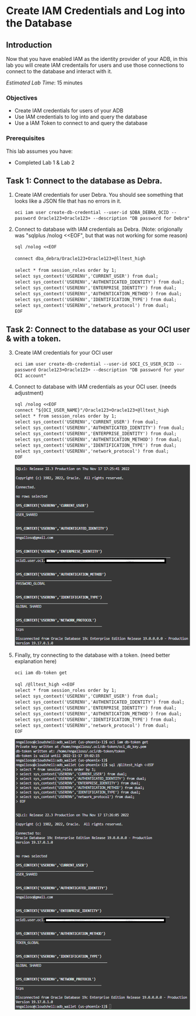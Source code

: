# Create IAM Credentials and Log into the Database

## Introduction

Now that you have enabled IAM as the identity provider of your ADB, in this lab you will
create IAM credentails for users and use those connections to connect to the database and interact with it.

*Estimated Lab Time*: 15 minutes

### Objectives
- Create IAM credentials for users of your ADB
- Use IAM credentials to log into and query the database
- Use a IAM Token to connect to and query the database

### Prerequisites
This lab assumes you have:
- Completed Lab 1 & Lab 2

## Task 1: Connect to the database as Debra.

1. Create IAM credentials for user Debra. You should see something that looks like a JSON file that has no errors in it.

    ```
    oci iam user create-db-credential --user-id $DBA_DEBRA_OCID --password Oracle123+Oracle123+ --description "DB password for Debra"
    ```

2. Connect to database with IAM credentials as Debra. (Note: origionally was "sqlplus /nolog <<EOF", but that was not working for some reason)

    ```
    sql /nolog <<EOF

    connect dba_debra/Oracle123+Oracle123+@lltest_high

    select * from session_roles order by 1;
    select sys_context('USERENV','CURRENT_USER') from dual;
    select sys_context('USERENV','AUTHENTICATED_IDENTITY') from dual;
    select sys_context('USERENV','ENTERPRISE_IDENTITY') from dual;
    select sys_context('USERENV','AUTHENTICATION_METHOD') from dual;
    select sys_context('USERENV','IDENTIFICATION_TYPE') from dual;
    select sys_context('USERENV','network_protocol') from dual;
    EOF
    ```

## Task 2: Connect to the database as your OCI user & with a token.

3. Create IAM credentials for your OCI user

    ```
    oci iam user create-db-credential --user-id $OCI_CS_USER_OCID --password Oracle123+Oracle123+ --description "DB password for your OCI account"
    ```

4. Connect to database with IAM credentials as your OCI user. (needs adjustment)

    ```
    sql /nolog <<EOF
    connect "${OCI_USER_NAME}"/Oracle123+Oracle123+@lltest_high
    select * from session_roles order by 1;
    select sys_context('USERENV','CURRENT_USER') from dual;
    select sys_context('USERENV','AUTHENTICATED_IDENTITY') from dual;
    select sys_context('USERENV','ENTERPRISE_IDENTITY') from dual;
    select sys_context('USERENV','AUTHENTICATION_METHOD') from dual;
    select sys_context('USERENV','IDENTIFICATION_TYPE') from dual;
    select sys_context('USERENV','network_protocol') from dual;
    EOF
    ```
    ![OCI User Connect](images/lab3-task2-step4.png)

5. Finally, try connecting to the database with a token. (need better explanation here)

    ```
    oci iam db-token get

    sql /@lltest_high <<EOF
    select * from session_roles order by 1;
    select sys_context('USERENV','CURRENT_USER') from dual;
    select sys_context('USERENV','AUTHENTICATED_IDENTITY') from dual;
    select sys_context('USERENV','ENTERPRISE_IDENTITY') from dual;
    select sys_context('USERENV','AUTHENTICATION_METHOD') from dual;
    select sys_context('USERENV','IDENTIFICATION_TYPE') from dual;
    select sys_context('USERENV','network_protocol') from dual;
    EOF
    ```
    ![Auth Token](images/lab3-task2-step5.png)
